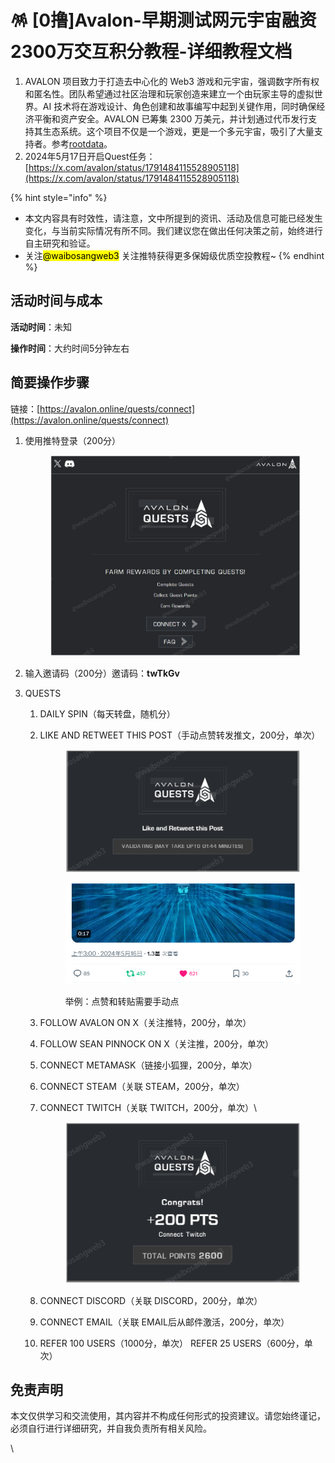 # 🪅 \[0撸]Avalon-早期测试网元宇宙融资2300万交互积分教程-详细教程文档

1. AVALON 项目致力于打造去中心化的 Web3 游戏和元宇宙，强调数字所有权和匿名性。团队希望通过社区治理和玩家创造来建立一个由玩家主导的虚拟世界。AI 技术将在游戏设计、角色创建和故事编写中起到关键作用，同时确保经济平衡和资产安全。AVALON 已筹集 2300 万美元，并计划通过代币发行支持其生态系统。这个项目不仅是一个游戏，更是一个多元宇宙，吸引了大量支持者。参考[rootdata](https://www.rootdata.com/zh/Projects/detail/Avalon?k=NzExNw%3D%3D)。
2. 2024年5月17日开启Quest任务：[https://x.com/avalon/status/1791484115528905118](https://x.com/avalon/status/1791484115528905118)

{% hint style="info" %}
* 本文内容具有时效性，请注意，文中所提到的资讯、活动及信息可能已经发生变化，与当前实际情况有所不同。我们建议您在做出任何决策之前，始终进行自主研究和验证。
* 关注<mark style="background-color:yellow;">@waibosangweb3</mark> 关注推特获得更多保姆级优质空投教程\~
{% endhint %}

## 活动时间与成本 <a href="#huo-dong-shi-jian-yu-cheng-ben" id="huo-dong-shi-jian-yu-cheng-ben"></a>

**活动时间**：未知

**操作时间**：大约时间5分钟左右

## 简要操作步骤 <a href="#jian-yao-cao-zuo-bu-zhou" id="jian-yao-cao-zuo-bu-zhou"></a>

链接：[https://avalon.online/quests/connect](https://avalon.online/quests/connect)

1.  使用推特登录（200分）

    <figure><img src="../.gitbook/assets/image (17) (1) (1) (1) (1).png" alt="" width="563"><figcaption></figcaption></figure>
2. 输入邀请码（200分）邀请码：**twTkGv**
3. QUESTS
   1. DAILY SPIN（每天转盘，随机分）
   2.  LIKE AND RETWEET THIS POST（手动点赞转发推文，200分，单次）&#x20;

       <figure><img src="../.gitbook/assets/image (18) (1) (1) (1) (1).png" alt="" width="563"><figcaption></figcaption></figure>

       <figure><img src="../.gitbook/assets/image (20) (1) (1) (1) (1).png" alt="" width="446"><figcaption><p>举例：点赞和转贴需要手动点</p></figcaption></figure>
   3. FOLLOW AVALON ON X（关注推特，200分，单次）&#x20;
   4. FOLLOW SEAN PINNOCK ON X（关注推，200分，单次）&#x20;
   5. CONNECT METAMASK（链接小狐狸，200分，单次）&#x20;
   6. CONNECT STEAM（关联 STEAM，200分，单次）&#x20;
   7.  CONNECT TWITCH（关联 TWITCH，200分，单次）\


       <figure><img src="../.gitbook/assets/image (22) (1) (1) (1).png" alt="" width="563"><figcaption></figcaption></figure>
   8. CONNECT DISCORD（关联 DISCORD，200分，单次）&#x20;
   9. CONNECT EMAIL（关联 EMAIL后从邮件激活，200分，单次）
   10. REFER 100 USERS（1000分，单次） REFER 25 USERS（600分，单次）

## 免责声明 <a href="#mian-ze-sheng-ming" id="mian-ze-sheng-ming"></a>

本文仅供学习和交流使用，其内容并不构成任何形式的投资建议。请您始终谨记，必须自行进行详细研究，并自我负责所有相关风险。

\
